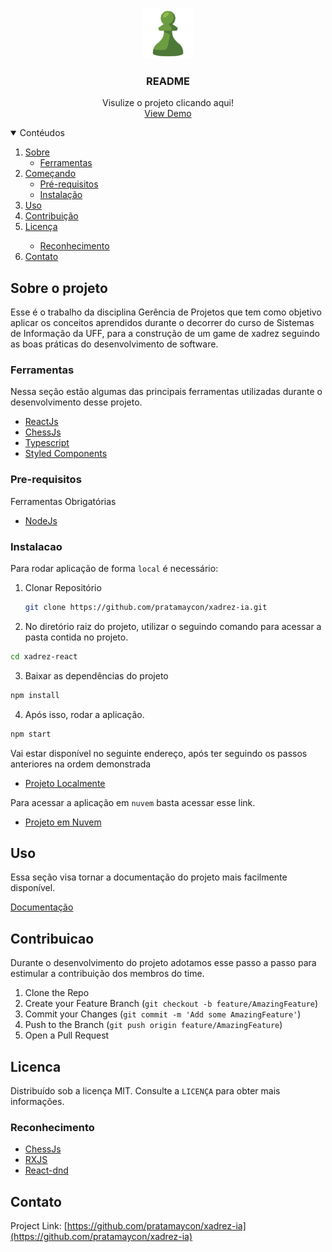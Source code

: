 <br />
<p align="center">
  <a href="https://github.com/othneildrew/Best-README-Template">
    <img src="images/logo.png" alt="Logo" width="80" height="80">
  </a>

  <h3 align="center">README</h3>

  <p align="center">
    Visulize o projeto clicando aqui!
    <br />
    <a href="https://github.com/othneildrew/Best-README-Template">View Demo</a>
  </p>
</p>


<details open="open">
  <summary>Contéudos</summary>
  <ol>
    <li>
      <a href="#sobre-o-projeto">Sobre</a>
      <ul>
        <li><a href="#ferramentas">Ferramentas</a></li>
      </ul>
    </li>
    <li>
      <a href="#iniciando">Começando</a>
      <ul>
        <li><a href="#pre-requisitos">Pré-requisitos</a></li>
        <li><a href="#instalacao">Instalação</a></li>
      </ul>
    </li>
    <li><a href="#uso">Uso</a></li>
    <li><a href="#contribuicao">Contribuição</a></li>
    <li><a href="#licenca">Licença</a></li>
        <ul>
          <li><a href="#reconhecimento">Reconhecimento</a></li>
        </ul>
    <li><a href="#contato">Contato</a></li>
  </ol>
</details>


## Sobre o projeto

Esse é o trabalho da disciplina Gerência de Projetos que tem como objetivo aplicar os conceitos aprendidos durante o decorrer do curso de Sistemas de Informação da UFF, para a construção de um game de xadrez seguindo as boas práticas do desenvolvimento de software.

### Ferramentas

Nessa seção estão algumas das principais ferramentas utilizadas durante o desenvolvimento desse projeto.

* [ReactJs](https://reactjs.org/)
* [ChessJs](https://github.com/jhlywa/chess.js/blob/master/README.md)
* [Typescript](https://www.typescriptlang.org/)
* [Styled Components](https://styled-components.com/)

### Pre-requisitos

Ferramentas Obrigatórias

* [NodeJs](hhttps://nodejs.org/en/)

### Instalacao

Para rodar aplicação de forma `local` é necessário:

1. Clonar Repositório
   ```sh
   git clone https://github.com/pratamaycon/xadrez-ia.git
   ```
2. No diretório raiz do projeto, utilizar o seguindo comando para acessar a pasta contida no projeto.
  ```sh
  cd xadrez-react
  ```
3. Baixar as dependências do projeto
  ```sh
  npm install
  ```
4. Após isso, rodar a aplicação.
  ```sh
  npm start
  ```
Vai estar disponível no seguinte endereço, após ter seguindo os passos anteriores na ordem demonstrada
  * [Projeto Localmente](http://localhost:3000/)

Para acessar a aplicação em `nuvem` basta acessar esse link.

* [Projeto em Nuvem](https://google.com)

## Uso

Essa seção visa tornar a documentação do projeto mais facilmente disponível.

[Documentação](https://example.com)

## Contribuicao

Durante o desenvolvimento do projeto adotamos esse passo a passo para estimular a contribuição dos membros do time.

1. Clone the Repo
2. Create your Feature Branch (`git checkout -b feature/AmazingFeature`)
3. Commit your Changes (`git commit -m 'Add some AmazingFeature'`)
4. Push to the Branch (`git push origin feature/AmazingFeature`)
5. Open a Pull Request

## Licenca

Distribuído sob a licença MIT. Consulte a `LICENÇA` para obter mais informações.

### Reconhecimento
* [ChessJs](https://github.com/jhlywa/chess.js/blob/master/LICENSE)
* [RXJS](https://github.com/ReactiveX/rxjs/blob/master/LICENSE.txt)
* [React-dnd](https://github.com/react-dnd/react-dnd/blob/main/LICENSE)

## Contato
Project Link: [https://github.com/pratamaycon/xadrez-ia](https://github.com/pratamaycon/xadrez-ia)
